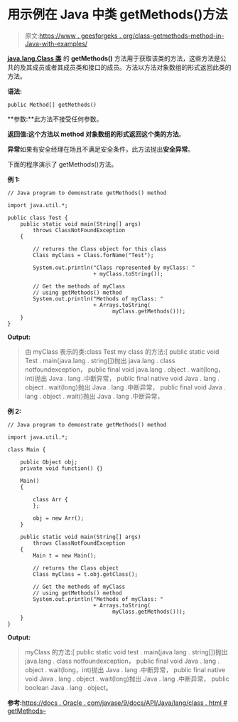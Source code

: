 # 用示例在 Java 中类 getMethods()方法

> 原文:[https://www . geesforgeks . org/class-getmethods-method-in-Java-with-examples/](https://www.geeksforgeeks.org/class-getmethods-method-in-java-with-examples/)

**[java.lang.Class 类](https://www.geeksforgeeks.org/java-lang-class-class-java-set-1/)** 的 **getMethods()** 方法用于获取该类的方法，这些方法是公共的及其成员或者其成员类和接口的成员。方法以方法对象数组的形式返回此类的方法。

**语法:**

```
public Method[] getMethods()

```

**参数:**此方法不接受任何参数。

**返回值:**这个方法以 method 对象数组的形式返回这个类的**方法**。

**异常**如果有安全经理在场且不满足安全条件，此方法抛出**安全异常**。

下面的程序演示了 getMethods()方法。

**例 1:**

```
// Java program to demonstrate getMethods() method

import java.util.*;

public class Test {
    public static void main(String[] args)
        throws ClassNotFoundException
    {

        // returns the Class object for this class
        Class myClass = Class.forName("Test");

        System.out.println("Class represented by myClass: "
                           + myClass.toString());

        // Get the methods of myClass
        // using getMethods() method
        System.out.println("Methods of myClass: "
                           + Arrays.toString(
                                 myClass.getMethods()));
    }
}
```

**Output:**

> 由 myClass 表示的类:class Test
> my class 的方法:[
> public static void Test . main(java.lang . string[])抛出 java.lang . class notfoundexception，
> public final void java.lang . object . wait(long，int)抛出 Java . lang .中断异常，
> public final native void Java . lang . object . wait(long)抛出 Java . lang .中断异常，
> public final void Java . lang . object . wait()抛出 Java . lang .中断异常，

**例 2:**

```
// Java program to demonstrate getMethods() method

import java.util.*;

class Main {

    public Object obj;
    private void function() {}

    Main()
    {

        class Arr {
        };

        obj = new Arr();
    }

    public static void main(String[] args)
        throws ClassNotFoundException
    {
        Main t = new Main();

        // returns the Class object
        Class myClass = t.obj.getClass();

        // Get the methods of myClass
        // using getMethods() method
        System.out.println("Methods of myClass: "
                           + Arrays.toString(
                                 myClass.getMethods()));
    }
}
```

**Output:**

> myClass 的方法:[
> public static void test . main(java.lang . string[])抛出 java.lang . class notfoundexception，
> public final void Java . lang . object . wait(long，int)抛出 Java . lang .中断异常，
> public final native void Java . lang . object . wait(long)抛出 Java . lang .中断异常，
> public boolean Java . lang . object。

**参考:**[https://docs . Oracle . com/javase/9/docs/API/Java/lang/class . html # getMethods–](https://docs.oracle.com/javase/9/docs/api/java/lang/Class.html#getMethods--)